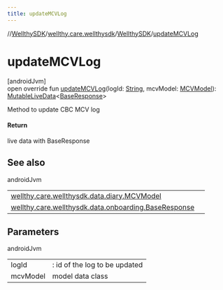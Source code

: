```yaml
---
title: updateMCVLog
---
```

//[WellthySDK](../../../index.html)/[wellthy.care.wellthysdk](../index.html)/[WellthySDK](index.html)/[updateMCVLog](update-m-c-v-log.html)



# updateMCVLog



[androidJvm]\
open override fun [updateMCVLog](update-m-c-v-log.html)(logId: [String](https://kotlinlang.org/api/latest/jvm/stdlib/kotlin/-string/index.html), mcvModel: [MCVModel](../../wellthy.care.wellthysdk.data.diary/-m-c-v-model/index.html)): [MutableLiveData](https://developer.android.com/reference/kotlin/androidx/lifecycle/MutableLiveData.html)&lt;[BaseResponse](../../wellthy.care.wellthysdk.data.onboarding/-base-response/index.html)&gt;



Method to update CBC MCV log



#### Return



live data with BaseResponse



## See also


androidJvm

| | |
|---|---|
| [wellthy.care.wellthysdk.data.diary.MCVModel](../../wellthy.care.wellthysdk.data.diary/-m-c-v-model/index.html) |  |
| [wellthy.care.wellthysdk.data.onboarding.BaseResponse](../../wellthy.care.wellthysdk.data.onboarding/-base-response/index.html) |  |



## Parameters


androidJvm

| | |
|---|---|
| logId | : id of the log to be updated |
| mcvModel | model data class |




